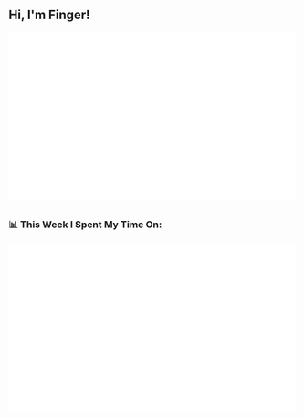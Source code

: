 <h2> Hi, I'm Finger!</h2>

<img align="right" src="https://raw.githubusercontent.com/spianmo/github-stats/master/generated/overview.svg#gh-light-mode-only">

<!-- <img align="right" height="160em" src="https://github-readme-stats-eight-theta.vercel.app/api/top-langs/?username=spianmo&layout=compact&langs_count=8&theme=algolia"/>	 -->
	
```go
package main

type Me struct {
	Name   string
	Job    string
	Code   string
	Skills string
}

func main() {
	me := &Me{
		Name:   "Finger",
		Job:    "Client-side Engineer",
		Code:   "Java, Kotlin, C#, Rust and C++ and Others",
		Skills: "Android, Security, Cross-platform client, NLP, CV, ASR ^o^",
	}
	_ = me
}
```


<h3>📊 This Week I Spent My Time On:</h3>
<img align='right' src="https://raw.githubusercontent.com/spianmo/github-stats/master/generated/languages.svg#gh-light-mode-only">

<!--START_SECTION:waka-->

```txt
Python                         14 hrs 19 mins  █████████████▓░░░░░░░░░░░   54.14 %
Java                           3 hrs 18 mins   ███░░░░░░░░░░░░░░░░░░░░░░   12.52 %
Kotlin                         3 hrs 10 mins   ███░░░░░░░░░░░░░░░░░░░░░░   12.01 %
XML                            1 hr 9 mins     █░░░░░░░░░░░░░░░░░░░░░░░░   04.39 %
YAML                           49 mins         ▓░░░░░░░░░░░░░░░░░░░░░░░░   03.14 %
```

<!--END_SECTION:waka-->

